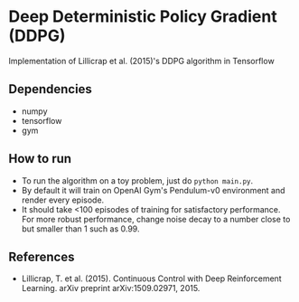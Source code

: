 # Deep Deterministic Policy Gradient (DDPG)
Implementation of Lillicrap et al. (2015)'s DDPG algorithm in Tensorflow

## Dependencies
- numpy
- tensorflow
- gym

## How to run
- To run the algorithm on a toy problem, just do `python main.py`. 
- By default it will train on OpenAI Gym's Pendulum-v0 environment and render every episode. 
- It should take <100 episodes of training for satisfactory performance. For more robust performance, change noise decay to a number close to but smaller than 1 such as 0.99.

## References
- Lillicrap, T. et al. (2015). Continuous Control with Deep Reinforcement Learning. arXiv preprint arXiv:1509.02971, 2015.
